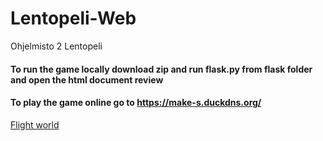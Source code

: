# Lentopeli-Web
Ohjelmisto 2 Lentopeli <br>
<h4>To run the game locally download zip and run flask.py from flask folder and open the html document review</h4>
<h4>To play the game online go to <a href="https://make-s.duckdns.org/" target="blank" rel="noopener noreferrer">https://make-s.duckdns.org/</a> </h4>
<a href="https://make-s.duckdns.org/" target="_blank">Flight world</a>
